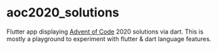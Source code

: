 # aoc2020_solutions

Flutter app displaying [Advent of Code](http://adventofcode.com) 2020 solutions via dart. This is mostly a playground to experiment with flutter & dart language features.

